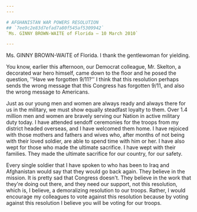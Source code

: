 ```yaml
---
---

# AFGHANISTAN WAR POWERS RESOLUTION
## `7ee9c2e83d7efad7a80f545af5309942`
`Ms. GINNY BROWN-WAITE of Florida — 10 March 2010`

---
```



Ms. GINNY BROWN-WAITE of Florida. I thank the gentlewoman for 
yielding.

You know, earlier this afternoon, our Democrat colleague, Mr. 
Skelton, a decorated war hero himself, came down to the floor and he 
posed the question, ''Have we forgotten 9/11?'' I think that this 
resolution perhaps sends the wrong message that this Congress has 
forgotten 9/11, and also the wrong message to Americans.

Just as our young men and women are always ready and always there for 
us in the military, we must show equally steadfast loyalty to them. 
Over 1.4 million men and women are bravely serving our Nation in active 
military duty today. I have attended sendoff ceremonies for the troops 
from my district headed overseas, and I have welcomed them home. I have 
rejoiced with those mothers and fathers and wives who, after months of 
not being with their loved soldier, are able to spend time with him or 
her. I have also wept for those who made the ultimate sacrifice. I have 
wept with their families. They made the ultimate sacrifice for our 
country, for our safety.

Every single soldier that I have spoken to who has been to Iraq and 
Afghanistan would say that they would go back again. They believe in 
the mission. It is pretty sad that Congress doesn't. They believe in 
the work that they're doing out there, and they need our support, not 
this resolution, which is, I believe, a demoralizing resolution to our 
troops. Rather, I would encourage my colleagues to vote against this 
resolution because by voting against this resolution I believe you will 
be voting for our troops.